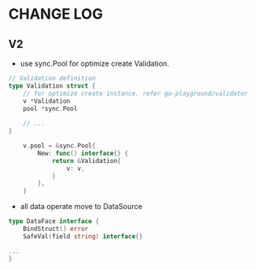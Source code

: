 # CHANGE LOG

## V2

- use sync.Pool for optimize create Validation.

```go
// Validation definition
type Validation struct {
	// for optimize create instance. refer go-playground/validator
	v *Validation
	pool *sync.Pool
    
    // ...
}

	v.pool = &sync.Pool{
		New: func() interface{} {
			return &Validation{
				v: v,
			}
		},
	}
```

- all data operate move to DataSource

```go
type DataFace interface {
	BindStruct() error
	SafeVal(field string) interface{}

...
}

```